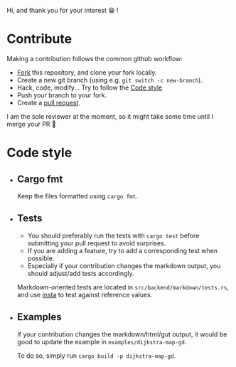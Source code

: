 Hi, and thank you for your interest 😁 !

# Contribute

Making a contribution follows the common github workflow:
- [Fork](https://docs.github.com/en/github/getting-started-with-github/fork-a-repo#fork-an-example-repository) this repository, and clone your fork locally.
- Create a new git branch (using e.g. `git switch -c new-branch`).
- Hack, code, modify... Try to follow the [Code style](#Code-style)
- Push your branch to your fork.
- Create a [pull request](https://docs.github.com/en/github/collaborating-with-issues-and-pull-requests/creating-a-pull-request-from-a-fork).

I am the sole reviewer at the moment, so it might take some time until I merge your PR 🙂

# Code style

- ## Cargo fmt
    Keep the files formatted using `cargo fmt`.

- ## Tests

    - You should preferably run the tests with `cargo test` before submitting 
your pull request to avoid surprises.
    - If you are adding a feature, try to add a corresponding test when possible.
    - Especially if your contribution changes the markdown output, you should 
adjust/add tests accordingly.
    
	Markdown-oriented tests are located in `src/backend/markdown/tests.rs`, and use [insta](https://insta.rs/) to test against reference values.

- ## Examples

    If your contribution changes the markdown/html/gut output, it would be 
	good to update the example in `examples/dijkstra-map-gd`.

	To do so, simply run `cargo build -p dijkstra-map-gd`.